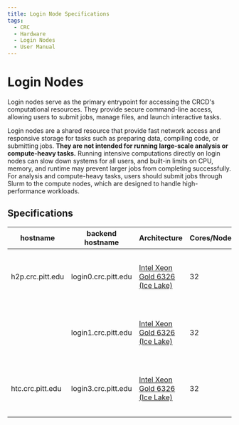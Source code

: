 ```yaml
---
title: Login Node Specifications
tags:
  - CRC
  - Hardware
  - Login Nodes
  - User Manual
---
```


# Login Nodes
 
Login nodes serve as the primary entrypoint for accessing the CRCD's computational resources. They provide secure command-line access, allowing users to submit jobs, manage files, and launch interactive tasks.

Login nodes are a shared resource that provide fast network access and responsive storage for tasks such as preparing data, compiling code, or submitting jobs. **They are not intended for running large-scale analysis or compute-heavy tasks.** Running intensive computations directly on login nodes can slow down systems for all users, and built-in limits on CPU, memory, and runtime may prevent larger jobs from completing successfully. For analysis and compute-heavy tasks, users should submit jobs through Slurm to the compute nodes, which are designed to handle high-performance workloads.

## Specifications

| hostname         | backend hostname         | Architecture                                                                                                                                                         | Cores/Node   | Mem      | Mem/Core   | OS Drive                   | Network   |
|------------------|--------------------------|----------------------------------------------------------------------------------------------------------------------------------------------------------------------|--------------|----------|------------|----------------------------|-----------|
| h2p.crc.pitt.edu | login0.crc.pitt.edu      | [Intel Xeon Gold 6326 (Ice Lake)](https://www.intel.com/content/www/us/en/products/sku/215274/intel-xeon-gold-6326-processor-24m-cache-2-90-ghz/specifications.html) | 32           | 256 GB   | 8 GB       | 2x 480 GB NVMe (RAID 1)    | 25GbE     |
|                  | login1.crc.pitt.edu      | [Intel Xeon Gold 6326 (Ice Lake)](https://www.intel.com/content/www/us/en/products/sku/215274/intel-xeon-gold-6326-processor-24m-cache-2-90-ghz/specifications.html) | 32           | 256 GB   | 8 GB       | 2x 480 GB NVMe (RAID 1)    | 25GbE     |
| htc.crc.pitt.edu | login3.crc.pitt.edu      | [Intel Xeon Gold 6326 (Ice Lake)](https://www.intel.com/content/www/us/en/products/sku/215274/intel-xeon-gold-6326-processor-24m-cache-2-90-ghz/specifications.html) | 32           | 256 GB   | 8 GB       | 2x 480 GB NVMe (RAID 1)    | 25GbE     |
